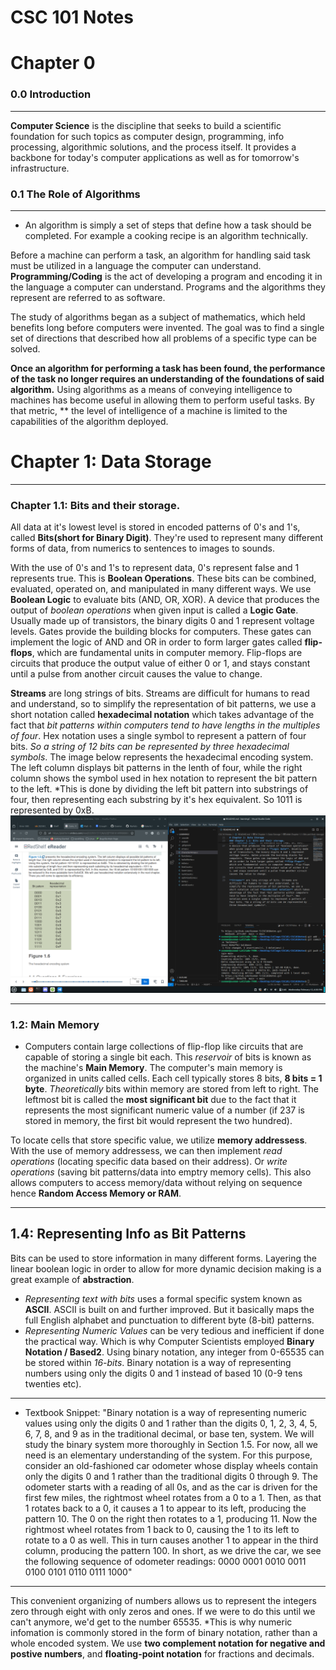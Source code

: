 # CSC 101 Notes

# Chapter 0

### 0.0 Introduction
___

**Computer Science** is the discipline that seeks to build a scientific foundation for such topics as computer design, programming, info processing, algorithmic solutions, and the process itself. It provides a backbone for today's computer applications as well as for tomorrow's infrastructure.

### 0.1 The Role of Algorithms
___

+ An algorithm is simply a set of steps that define how a task should be completed. For example a cooking recipe is an algorithm technically.

Before a machine can perform a task, an algorithm for handling said task must be utilized in a language the computer can understand. **Programming/Coding** is the act of developing a program and encoding it in the language a computer can understand. Programs and the algorithms they represent are referred to as software.

The study of algorithms began as a subject of mathematics, which held benefits long before computers were invented. The goal was to find a single set of directions that described how all problems of a specific type can be solved.

**Once an algorithm for performing a task has been found, the performance of the task no longer requires an understanding of the foundations of said algorithm.** Using algorithms as a means of conveying intelligence to machines has become useful in allowing them to perform useful tasks. By that metric, ** the level of intelligence of a machine is limited to the capabilities of the algorithm deployed.

# Chapter 1: Data Storage
___
### Chapter 1.1: Bits and their storage.
All data at it's lowest level is stored in encoded patterns of 0's and 1's, called **Bits(short for Binary Digit)**. They're used to represent many different forms of data, from numerics to sentences to images to sounds.

With the use of 0's and 1's to represent data, 0's represent false and 1 represents true. This is **Boolean Operations**. These bits can be combined, evaluated, operated on, and manipulated in many different ways. We use **Boolean Logic** to evaluate bits (AND, OR, XOR).
A device that produces the output of *boolean operations* when given input is called a **Logic Gate**. Usually made up of transistors, the binary digits 0 and 1 represent voltage levels. Gates provide the building blocks for computers. These gates can implement the logic of AND and OR in order to form larger gates called **flip-flops**, which are fundamental units in computer memory. Flip-flops are circuits that produce the output value of either 0 or 1, and stays constant until a pulse from another circuit causes the value to change.

**Streams** are long strings of bits. Streams are difficult for humans to read and understand, so to simplify the representation of bit patterns, we use a short notation called **hexadecimal notation** which takes advantage of the fact that *bit patterns within computers tend to have lengths in the multiples of four*. Hex notation uses a single symbol to represent a pattern of four bits. *So a string of 12 bits can be represented by three hexadecimal symbols*.
The image below represents the hexadecimal encoding system. The left column displays bit patterns in the lenth of four, while the right column shows the symbol used in hex notation to represent the bit pattern to the left. *This is done by dividing the left bit pattern into substrings of four, then representing each substring by it's hex equivalent. So 1011 is represented by 0xB.
![alt text](image.png)
___
### 1.2: Main Memory
+ Computers contain large collections of flip-flop like circuits that are capable of storing a single bit each. This *reservoir* of bits is known as the machine's **Main Memory**. The computer's main memory is organized in units called cells. Each cell typically stores 8 bits, **8 bits = 1 byte**. *Theoretically* bits within memory are stored from left to right. The leftmost bit is called the **most significant bit** due to the fact that it represents the most significant numeric value of a number (if 237 is stored in memory, the first bit would represent the two hundred).

To locate cells that store specific value, we utilize **memory addressess**. With the use of memory addressess, we can then implement *read operations* (locating specific data based on their address). Or *write operations* (saving bit patterns/data into emptry memory cells). This also allows computers to access memory/data without relying on sequence hence **Random Access Memory or RAM**.
___
## 1.4: Representing Info as Bit Patterns
Bits can be used to store information in many different forms. Layering the linear boolean logic in order to allow for more dynamic decision making is a great example of **abstraction**.
+ *Representing text with bits* uses a formal specific system known as **ASCII**. ASCII is built on and further improved. But it basically maps the full English alphabet and punctuation to different byte (8-bit) patterns.
+ *Representing Numeric Values* can be very tedious and inefficient if done the practical way. Which is why Computer Scientists employed **Binary Notation / Based2**. Using binary notation, any integer from 0-65535 can be stored within *16-bits*.
Binary notation is a way of representing numbers using only the digits 0 and 1 instead of based 10 (0-9 tens twenties etc).
___

- Textbook Snippet:
"Binary notation is a way of representing numeric values using only the digits 0 and 1 rather than the digits 0, 1, 2, 3, 4, 5, 6, 7, 8, and 9 as in the traditional decimal, or base ten, system. We will study the binary system more thoroughly in Section 1.5. For now, all we need is an elementary understanding of the system. For this purpose, consider an old-fashioned car odometer whose display wheels contain only the digits 0 and 1 rather than the traditional digits 0 through 9. The odometer starts with a reading of all 0s, and as the car is driven for the first few miles, the rightmost wheel rotates from a 0 to a 1. Then, as that 1 rotates back to a 0, it causes a 1 to appear to its left, producing the pattern 10. The 0 on the right then rotates to a 1, producing 11. Now the rightmost wheel rotates from 1 back to 0, causing the 1 to its left to rotate to a 0 as well. This in turn causes another 1 to appear in the third column, producing the pattern 100. In short, as we drive the car, we see the following sequence of odometer readings:
0000
0001
0010
0011
0100
0101
0110
0111
1000"
___
This convenient organizing of numbers allows us to represent the integers zero through eight with only zeros and ones. If we were to do this until we can't anymore, we'd get to the number 65535. *This is why numeric infomation is commonly stored in the form of binary notation, rather than a whole encoded system. We use **two complement notation for negative and postive numbers**, and **floating-point notation** for fractions and decimals.